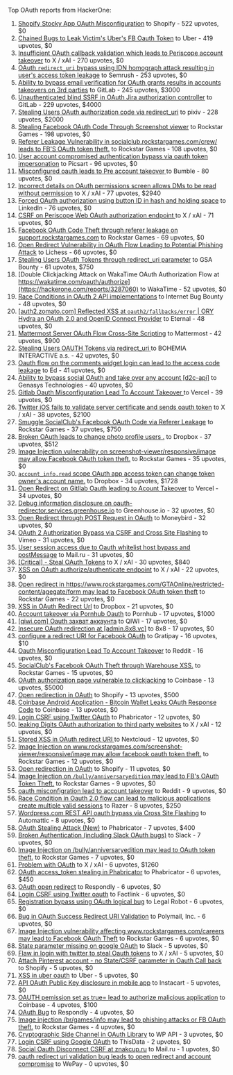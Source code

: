Top OAuth reports from HackerOne:

1. [Shopify Stocky App OAuth Misconfiguration](https://hackerone.com/reports/740989) to Shopify - 522 upvotes, $0
2. [Chained Bugs to Leak Victim's Uber's FB Oauth Token](https://hackerone.com/reports/202781) to Uber - 419 upvotes, $0
3. [Insufficient OAuth callback validation which leads to Periscope account takeover](https://hackerone.com/reports/110293) to X / xAI - 270 upvotes, $0
4. [OAuth `redirect_uri` bypass using IDN homograph attack resulting in user's access token leakage](https://hackerone.com/reports/861940) to Semrush - 253 upvotes, $0
5. [Ability to bypass email verification for OAuth grants results in accounts takeovers on 3rd parties](https://hackerone.com/reports/922456) to GitLab - 245 upvotes, $3000
6. [Unauthenticated blind SSRF in OAuth Jira authorization controller](https://hackerone.com/reports/398799) to GitLab - 229 upvotes, $4000
7. [Stealing Users OAuth authorization code via redirect_uri](https://hackerone.com/reports/1861974) to pixiv - 228 upvotes, $2000
8. [Stealing Facebook OAuth Code Through Screenshot viewer](https://hackerone.com/reports/488269) to Rockstar Games - 198 upvotes, $0
9. [Referer Leakage Vulnerability in  socialclub.rockstargames.com/crew/ leads to FB'S OAuth token theft.](https://hackerone.com/reports/787160) to Rockstar Games - 108 upvotes, $0
10. [User account compromised authentication bypass via oauth token impersonation](https://hackerone.com/reports/739321) to Picsart - 96 upvotes, $0
11. [Misconfigured oauth leads to Pre account takeover ](https://hackerone.com/reports/1074047) to Bumble - 80 upvotes, $0
12. [Incorrect details on OAuth permissions screen allows DMs to be read without permission](https://hackerone.com/reports/434763) to X / xAI - 77 upvotes, $2940
13. [Forced OAuth authorization using button ID in hash and holding space](https://hackerone.com/reports/2649615) to LinkedIn - 76 upvotes, $0
14. [CSRF on Periscope Web OAuth authorization endpoint ](https://hackerone.com/reports/215381) to X / xAI - 71 upvotes, $0
15. [Facebook OAuth Code Theft through referer leakage on support.rockstargames.com](https://hackerone.com/reports/482743) to Rockstar Games - 69 upvotes, $0
16. [Open Redirect Vulnerability in OAuth Flow Leading to Potential Phishing Attack](https://hackerone.com/reports/3099816) to Lichess - 66 upvotes, $0
17. [Stealing Users OAuth Tokens through redirect_uri parameter](https://hackerone.com/reports/665651) to GSA Bounty - 61 upvotes, $750
18. [Double Clickjacking Attack on WakaTime OAuth Authorization Flow at https://wakatime.com/oauth/authorize](https://hackerone.com/reports/3287060) to WakaTime - 52 upvotes, $0
19. [Race Conditions in OAuth 2 API implementations](https://hackerone.com/reports/55140) to Internet Bug Bounty - 48 upvotes, $0
20. [[auth2.zomato.com] Reflected XSS at `oauth2/fallbacks/error` | ORY Hydra an OAuth 2.0 and OpenID Connect Provider](https://hackerone.com/reports/456333) to Eternal - 48 upvotes, $0
21. [Mattermost Server OAuth Flow Cross-Site Scripting](https://hackerone.com/reports/1216203) to Mattermost - 42 upvotes, $900
22. [Stealing Users OAUTH Tokens via redirect_uri ](https://hackerone.com/reports/405100) to BOHEMIA INTERACTIVE a.s. - 42 upvotes, $0
23. [Oauth flow on the comments widget login can lead to the access code leakage](https://hackerone.com/reports/292783) to Ed - 41 upvotes, $0
24. [Ability to bypass social OAuth and take over any account [d2c-api]](https://hackerone.com/reports/729960) to Genasys Technologies - 40 upvotes, $0
25. [Gitlab Oauth Misconfiguration Lead To Account Takeover ](https://hackerone.com/reports/541701) to Vercel - 39 upvotes, $0
26. [Twitter iOS fails to validate server certificate and sends oauth token](https://hackerone.com/reports/168538) to X / xAI - 38 upvotes, $2100
27. [Smuggle SocialClub's Facebook OAuth Code via Referer Leakage](https://hackerone.com/reports/342709) to Rockstar Games - 37 upvotes, $750
28. [Broken OAuth leads to change photo profile users .](https://hackerone.com/reports/642475) to Dropbox - 37 upvotes, $512
29. [Image Injection vulnerability on screenshot-viewer/responsive/image may allow Facebook OAuth token theft.](https://hackerone.com/reports/655288) to Rockstar Games - 35 upvotes, $0
30. [`account_info.read` scope OAuth app access token can change token owner's account name.](https://hackerone.com/reports/1031240) to Dropbox - 34 upvotes, $1728
31. [Open Redirect on Gitllab Oauth leading to Acount Takeover](https://hackerone.com/reports/677617) to Vercel - 34 upvotes, $0
32. [Debug information disclosure on oauth-redirector.services.greenhouse.io](https://hackerone.com/reports/315205) to Greenhouse.io - 32 upvotes, $0
33. [Open Redirect through POST Request in OAuth](https://hackerone.com/reports/1129761) to Moneybird - 32 upvotes, $0
34. [OAuth 2 Authorization Bypass via CSRF and Cross Site Flashing](https://hackerone.com/reports/136582) to Vimeo - 31 upvotes, $0
35. [User session access due to Oauth whitelist host bypass and postMessage](https://hackerone.com/reports/875938) to Mail.ru - 31 upvotes, $0
36. [[Critical] - Steal OAuth Tokens](https://hackerone.com/reports/131202) to X / xAI - 30 upvotes, $840
37. [XSS on OAuth authorize/authenticate endpoint](https://hackerone.com/reports/87040) to X / xAI - 22 upvotes, $0
38. [Open redirect in https://www.rockstargames.com/GTAOnline/restricted-content/agegate/form may lead to Facebook OAuth token theft](https://hackerone.com/reports/798121) to Rockstar Games - 22 upvotes, $0
39. [XSS in OAuth Redirect Url](https://hackerone.com/reports/163707) to Dropbox - 21 upvotes, $0
40. [Account takeover via Pornhub Oauth](https://hackerone.com/reports/192648) to Pornhub - 17 upvotes, $1000
41. [[qiwi.com] Oauth захват аккаунта](https://hackerone.com/reports/159507) to QIWI - 17 upvotes, $0
42. [Insecure OAuth redirection at [admin.8x8.vc]](https://hackerone.com/reports/770548) to 8x8 - 17 upvotes, $0
43. [configure a redirect URI for Facebook OAuth](https://hackerone.com/reports/140432) to Gratipay - 16 upvotes, $10
44. [Oauth Misconfiguration Lead To Account Takeover](https://hackerone.com/reports/1212374) to Reddit - 16 upvotes, $0
45. [SocialClub's Facebook OAuth Theft through Warehouse XSS.](https://hackerone.com/reports/316948) to Rockstar Games - 15 upvotes, $0
46. [OAuth authorization page vulnerable to clickjacking](https://hackerone.com/reports/65825) to Coinbase - 13 upvotes, $5000
47. [Open redirection in OAuth](https://hackerone.com/reports/55525) to Shopify - 13 upvotes, $500
48. [Coinbase Android Application - Bitcoin Wallet Leaks OAuth Response Code](https://hackerone.com/reports/5314) to Coinbase - 13 upvotes, $0
49. [Login CSRF using Twitter OAuth](https://hackerone.com/reports/2228) to Phabricator - 12 upvotes, $0
50. [leaking Digits OAuth authorization to third party websites](https://hackerone.com/reports/166942) to X / xAI - 12 upvotes, $0
51. [Stored XSS in OAuth redirect URI ](https://hackerone.com/reports/261138) to Nextcloud - 12 upvotes, $0
52. [Image Injection on www.rockstargames.com/screenshot-viewer/responsive/image may allow facebook oauth token theft.](https://hackerone.com/reports/497655) to Rockstar Games - 12 upvotes, $0
53. [Open redirection in OAuth](https://hackerone.com/reports/405697) to Shopify - 11 upvotes, $0
54. [Image Injection on `/bully/anniversaryedition` may lead to FB's OAuth Token Theft.](https://hackerone.com/reports/659784) to Rockstar Games - 9 upvotes, $0
55. [oauth misconfigration lead to account takeover](https://hackerone.com/reports/1815463) to Reddit - 9 upvotes, $0
56. [Race Condition in Oauth 2.0 flow can lead to malicious applications create multiple valid sessions](https://hackerone.com/reports/699112) to Razer - 8 upvotes, $250
57. [Wordpress.com REST API oauth bypass via Cross Site Flashing](https://hackerone.com/reports/176308) to Automattic - 8 upvotes, $0
58. [OAuth Stealing Attack (New)](https://hackerone.com/reports/3930) to Phabricator - 7 upvotes, $400
59. [Broken Authentication (including Slack OAuth bugs)](https://hackerone.com/reports/2559) to Slack - 7 upvotes, $0
60. [Image Injection on /bully/anniversaryedition may lead to OAuth token theft.](https://hackerone.com/reports/498358) to Rockstar Games - 7 upvotes, $0
61. [Problem with OAuth](https://hackerone.com/reports/46485) to X / xAI - 6 upvotes, $1260
62. [OAuth access_token stealing in Phabricator](https://hackerone.com/reports/3596) to Phabricator - 6 upvotes, $450
63. [OAuth open redirect](https://hackerone.com/reports/7900) to Respondly - 6 upvotes, $0
64. [Login CSRF using Twitter oauth](https://hackerone.com/reports/13555) to Factlink - 6 upvotes, $0
65. [Registration bypass using OAuth logical bug](https://hackerone.com/reports/64946) to Legal Robot - 6 upvotes, $0
66. [Bug in OAuth Success Redirect URI Validation](https://hackerone.com/reports/753547) to Polymail, Inc. - 6 upvotes, $0
67. [Image Injection vulnerability affecting www.rockstargames.com/careers may lead to Facebook OAuth Theft](https://hackerone.com/reports/491654) to Rockstar Games - 6 upvotes, $0
68. [State parameter missing on google OAuth](https://hackerone.com/reports/2688) to Slack - 5 upvotes, $0
69. [Flaw in login with twitter to steal Oauth tokens](https://hackerone.com/reports/44492) to X / xAI - 5 upvotes, $0
70. [Attach Pinterest account - no State/CSRF parameter in Oauth Call back](https://hackerone.com/reports/111218) to Shopify - 5 upvotes, $0
71. [XSS in uber oauth](https://hackerone.com/reports/131052) to Uber - 5 upvotes, $0
72. [API OAuth Public Key disclosure in mobile app](https://hackerone.com/reports/160120) to Instacart - 5 upvotes, $0
73. [OAUTH pemission set as true= lead to authorize malicious application](https://hackerone.com/reports/87561) to Coinbase - 4 upvotes, $100
74. [OAuth Bug](https://hackerone.com/reports/9460) to Respondly - 4 upvotes, $0
75. [Image injection /br/games/info may lead to phishing attacks or FB OAuth theft.](https://hackerone.com/reports/510388) to Rockstar Games - 4 upvotes, $0
76. [Cryptographic Side Channel in OAuth Library](https://hackerone.com/reports/31168) to WP API - 3 upvotes, $0
77. [Login CSRF using Google OAuth](https://hackerone.com/reports/118737) to ThisData - 2 upvotes, $0
78. [Social Oauth Disconnect CSRF at znakcup.ru](https://hackerone.com/reports/1074869) to Mail.ru - 1 upvotes, $0
79. [oauth redirect uri validation bug leads to open redirect and account compromise](https://hackerone.com/reports/20661) to WePay - 0 upvotes, $0
